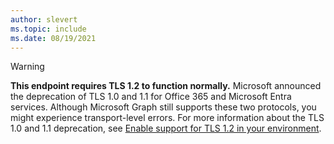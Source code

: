 ```yaml
---
author: slevert
ms.topic: include
ms.date: 08/19/2021
---
```


<!-- markdownlint-disable MD041-->

> [!WARNING]
> **This endpoint requires TLS 1.2 to function normally.** Microsoft announced the deprecation of TLS 1.0 and 1.1 for Office 365 and Microsoft Entra services. Although Microsoft Graph still supports these two protocols, you might experience transport-level errors. For more information about the TLS 1.0 and 1.1 deprecation, see [Enable support for TLS 1.2 in your environment](/troubleshoot/azure/active-directory/enable-support-tls-environment).
